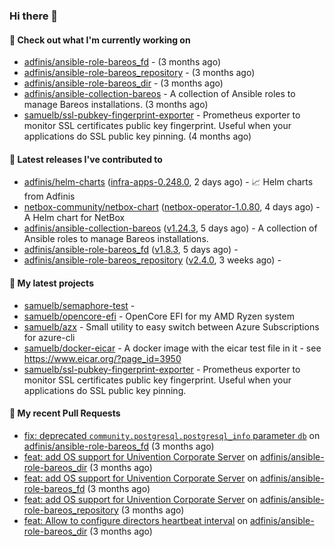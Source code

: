 ### Hi there 👋

#### 👷 Check out what I'm currently working on

- [adfinis/ansible-role-bareos_fd](https://github.com/adfinis/ansible-role-bareos_fd) -  (3 months ago)
- [adfinis/ansible-role-bareos_repository](https://github.com/adfinis/ansible-role-bareos_repository) -  (3 months ago)
- [adfinis/ansible-role-bareos_dir](https://github.com/adfinis/ansible-role-bareos_dir) -  (3 months ago)
- [adfinis/ansible-collection-bareos](https://github.com/adfinis/ansible-collection-bareos) - A collection of Ansible roles to manage Bareos installations. (3 months ago)
- [samuelb/ssl-pubkey-fingerprint-exporter](https://github.com/samuelb/ssl-pubkey-fingerprint-exporter) - Prometheus exporter to monitor SSL certificates public key fingerprint. Useful when your applications do SSL public key pinning.  (4 months ago)

#### 🔭 Latest releases I've contributed to

- [adfinis/helm-charts](https://github.com/adfinis/helm-charts) ([infra-apps-0.248.0](https://github.com/adfinis/helm-charts/releases/tag/infra-apps-0.248.0), 2 days ago) - 📈 Helm charts from Adfinis
- [netbox-community/netbox-chart](https://github.com/netbox-community/netbox-chart) ([netbox-operator-1.0.80](https://github.com/netbox-community/netbox-chart/releases/tag/netbox-operator-1.0.80), 4 days ago) - A Helm chart for NetBox
- [adfinis/ansible-collection-bareos](https://github.com/adfinis/ansible-collection-bareos) ([v1.24.3](https://github.com/adfinis/ansible-collection-bareos/releases/tag/v1.24.3), 5 days ago) - A collection of Ansible roles to manage Bareos installations.
- [adfinis/ansible-role-bareos_fd](https://github.com/adfinis/ansible-role-bareos_fd) ([v1.8.3](https://github.com/adfinis/ansible-role-bareos_fd/releases/tag/v1.8.3), 5 days ago) - 
- [adfinis/ansible-role-bareos_repository](https://github.com/adfinis/ansible-role-bareos_repository) ([v2.4.0](https://github.com/adfinis/ansible-role-bareos_repository/releases/tag/v2.4.0), 3 weeks ago) - 

#### 🌱 My latest projects

- [samuelb/semaphore-test](https://github.com/samuelb/semaphore-test) - 
- [samuelb/opencore-efi](https://github.com/samuelb/opencore-efi) - OpenCore EFI for my AMD Ryzen system
- [samuelb/azx](https://github.com/samuelb/azx) - Small utility to easy switch between Azure Subscriptions for azure-cli
- [samuelb/docker-eicar](https://github.com/samuelb/docker-eicar) - A docker image with the eicar test file in it - see https://www.eicar.org/?page_id=3950
- [samuelb/ssl-pubkey-fingerprint-exporter](https://github.com/samuelb/ssl-pubkey-fingerprint-exporter) - Prometheus exporter to monitor SSL certificates public key fingerprint. Useful when your applications do SSL public key pinning. 

#### 🔨 My recent Pull Requests

- [fix: deprecated `community.postgresql.postgresql_info` parameter `db`](https://github.com/adfinis/ansible-role-bareos_fd/pull/35) on [adfinis/ansible-role-bareos_fd](https://github.com/adfinis/ansible-role-bareos_fd) (3 months ago)
- [feat: add OS support for Univention Corporate Server](https://github.com/adfinis/ansible-role-bareos_dir/pull/27) on [adfinis/ansible-role-bareos_dir](https://github.com/adfinis/ansible-role-bareos_dir) (3 months ago)
- [feat: add OS support for Univention Corporate Server](https://github.com/adfinis/ansible-role-bareos_fd/pull/34) on [adfinis/ansible-role-bareos_fd](https://github.com/adfinis/ansible-role-bareos_fd) (3 months ago)
- [feat: add OS support for Univention Corporate Server](https://github.com/adfinis/ansible-role-bareos_repository/pull/20) on [adfinis/ansible-role-bareos_repository](https://github.com/adfinis/ansible-role-bareos_repository) (3 months ago)
- [feat: Allow to configure directors heartbeat interval](https://github.com/adfinis/ansible-role-bareos_dir/pull/26) on [adfinis/ansible-role-bareos_dir](https://github.com/adfinis/ansible-role-bareos_dir) (3 months ago)

